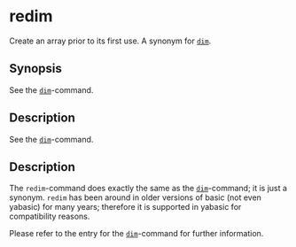 # redim

Create an array prior to its first use. A synonym for [```dim```](dim.html).

## Synopsis

See the [```dim```](dim.html)-command.

## Description

See the [```dim```](dim.html)-command.

## Description

The ```redim```-command does exactly the same as the [```dim```](dim.html)-command; it is just a synonym. ```redim``` has been around in older versions of basic (not even yabasic) for many years; therefore it is supported in yabasic for compatibility reasons.

Please refer to the entry for the [```dim```](dim.html)-command for further information.
